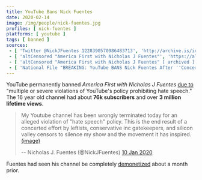 ```yaml
---
title: YouTube Bans Nick Fuentes
date: 2020-02-14
image: /img/people/nick-fuentes.jpg
profiles: [ nick-fuentes ]
platforms: [ youtube ]
tags: [ banned ]
sources:
 - [ 'Twitter @NickJFuentes 1228390570986483713', 'http://archive.is/iumAr' ]
 - [ 'altCensored "America First with Nicholas J Fuentes"', 'https://altcensored.com/channel/UCsJ86N5n7fcEC_Ds8dYJKzA' ]
 - [ 'altCensored "America First with Nicholas J Fuentes" [ archived ]', 'http://archive.is/AIzuZ' ]
 - [ 'National File "BREAKING: YouTube BANS Nick Fuentes After ''Concerted Effort'' by Conservative Inc, Leftists, to Deplatform Him" by Jack Hadfield (14 Feb 2020)', 'http://archive.is/KOs9T' ]
---
```


YouTube permanently banned _America First with Nicholas J Fuentes_ [due
to](http://archive.vn/KzuWj/image) "multiple or severe violations of YouTube's
policy prohibiting hate speech." The 16 year old channel had about **76k
subscribers** and over **3 million lifetime views**.

> My Youtube channel has been wrongly terminated today for an alleged violation
> of "hate speech" policy. This is the end result of a concerted effort by
> leftists, conservative inc gatekeepers, and silicon valley censors to silence
> my show and the movement it has inspired. [(image)](ban-notice.jpg)
>
> -- Nicholas J. Fuentes (@NickJFuentes) [10 Jan 2020](http://archive.is/iumAr)

Fuentes had seen his channel be completely
[demonetized](/events/youtube-demonetizes-nick-fuentes/) about a month prior.
